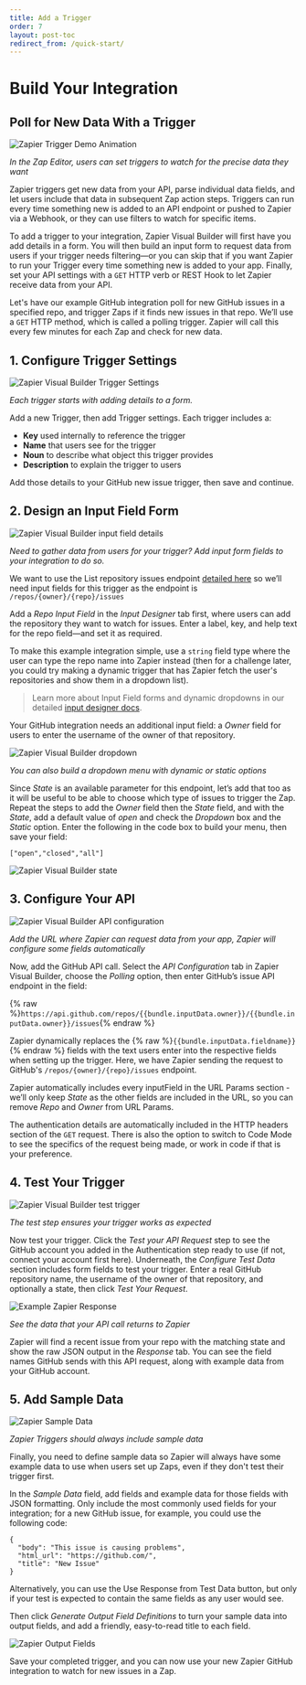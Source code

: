 ```yaml
---
title: Add a Trigger
order: 7
layout: post-toc
redirect_from: /quick-start/
---
```


# Build Your Integration

## Poll for New Data With a Trigger

![Zapier Trigger Demo Animation](https://cdn.zappy.app/ce3ad77e27df60694a6b9af4f1283c25.gif)

_In the Zap Editor, users can set triggers to watch for the precise data they want_

Zapier triggers get new data from your API, parse individual data fields, and let users include that data in subsequent Zap action steps. Triggers can run every time something new is added to an API endpoint or pushed to Zapier via a Webhook, or they can use filters to watch for specific items.

To add a trigger to your integration, Zapier Visual Builder will first have you add details in a form. You will then build an input form to request data from users if your trigger needs filtering—or you can skip that if you want Zapier to run your Trigger every time something new is added to your app. Finally, set your API settings with a `GET` HTTP verb or REST Hook to let Zapier receive data from your API.

Let's have our example GitHub integration poll for new GitHub issues in a specified repo, and trigger Zaps if it finds new issues in that repo. We’ll use a `GET` HTTP method, which is called a polling trigger. Zapier will call this every few minutes for each Zap and check for new data.

## 1. Configure Trigger Settings

![Zapier Visual Builder Trigger Settings](https://cdn.zappy.app/7c04abdd31c1cf3ef0200308b3ddc54e.png)

_Each trigger starts with adding details to a form._

Add a new Trigger, then add Trigger settings. Each trigger includes a:

- **Key** used internally to reference the trigger
- **Name** that users see for the trigger
- **Noun** to describe what object this trigger provides
- **Description** to explain the trigger to users

Add those details to your GitHub new issue trigger, then save and continue.

## 2. Design an Input Field Form

![Zapier Visual Builder input field details](https://cdn.zappy.app/f6826e50873c92618df64a8b797e49e2.png)

_Need to gather data from users for your trigger? Add input form fields to your integration to do so._

We want to use the List repository issues endpoint [detailed here](https://docs.github.com/en/rest/issues/issues?apiVersion=2022-11-28#list-repository-issues) so we’ll need input fields for this trigger as the endpoint is `/repos/{owner}/{repo}/issues`

Add a _Repo Input Field_ in the _Input Designer_ tab first, where users can add the repository they want to watch for issues. Enter a label, key, and help text for the repo field—and set it as required.

To make this example integration simple, use a `string` field type where the user can type the repo name into Zapier instead (then for a challenge later, you could try making a dynamic trigger that has Zapier fetch the user's repositories and show them in a dropdown list).

> Learn more about Input Field forms and dynamic dropdowns in our detailed [input designer docs](https://platform.zapier.com/docs/input-designer).

Your GitHub integration needs an additional input field: a _Owner_ field for users to enter the username of the owner of that repository.

![Zapier Visual Builder dropdown](https://cdn.zapier.com/storage/photos/992bbec7742b65a3b48df6c981e58610.png)

_You can also build a dropdown menu with dynamic or static options_

Since _State_ is an available parameter for this endpoint, let’s add that too as it will be useful to be able to choose which type of issues to trigger the Zap. Repeat the steps to add the _Owner_ field then the _State_ field, and with the _State_, add a default value of _open_ and check the _Dropdown_ box and the _Static_ option. Enter the following in the code box to build your menu, then save your field:

`["open","closed","all"]`

![Zapier Visual Builder state](https://cdn.zappy.app/cc30f6aeddf6404b4539d06453a637c5.png)

## 3. Configure Your API

![Zapier Visual Builder API configuration](https://cdn.zappy.app/295bcc4897c7db4783592ef1b2a06abf.png)

_Add the URL where Zapier can request data from your app, Zapier will configure some fields automatically_

Now, add the GitHub API call. Select the _API Configuration_ tab in Zapier Visual Builder, choose the _Polling_ option, then enter GitHub’s issue API endpoint in the field:

{% raw %}`https://api.github.com/repos/{{bundle.inputData.owner}}/{{bundle.inputData.owner}}/issues`{% endraw %}

Zapier dynamically replaces the {% raw %}`{{bundle.inputData.fieldname}}`{% endraw %} fields with the text users enter into the respective fields when setting up the trigger. Here, we have Zapier sending the request to GitHub's `/repos/{owner}/{repo}/issues` endpoint.

Zapier automatically includes every inputField in the URL Params section - we’ll only keep _State_ as the other fields are included in the URL, so you can remove _Repo_ and _Owner_ from URL Params.

The authentication details are automatically included in the HTTP headers section of the `GET` request. 
There is also the option to switch to Code Mode to see the specifics of the request being made, or work in code if that is your preference. 

## 4. Test Your Trigger

![Zapier Visual Builder test trigger](https://cdn.zappy.app/a8aeb509716c7b10968c6a2f2a98ec3c.png)

_The test step ensures your trigger works as expected_

Now test your trigger. Click the *Test your API Request* step to see the GitHub account you added in the Authentication step ready to use (if not, connect your account first here). Underneath, the _Configure Test Data_ section includes form fields to test your trigger. Enter a real GitHub repository name, the username of the owner of that repository, and optionally a state, then click *Test Your Request*.

![Example Zapier Response](https://cdn.zappy.app/bac887c6a564ca545b9e40b05a03064b.png)

_See the data that your API call returns to Zapier_

Zapier will find a recent issue from your repo with the matching state and show the raw JSON output in the _Response_ tab. You can see the field names GitHub sends with this API request, along with example data from your GitHub account.

## 5. Add Sample Data

![Zapier Sample Data](https://cdn.zappy.app/8c804195ed32e50bf55da5cf14aea9e8.png)

_Zapier Triggers should always include sample data_

Finally, you need to define sample data so Zapier will always have some example data to use when users set up Zaps, even if they don't test their trigger first.

In the _Sample Data_ field, add fields and example data for those fields with JSON formatting. Only include the most commonly used fields for your integration; for a new GitHub issue, for example, you could use the following code:

	{
	  "body": "This issue is causing problems",
	  "html_url": "https://github.com/",
	  "title": "New Issue"
	}

Alternatively, you can use the Use Response from Test Data button, but only if your test is expected to contain the same fields as any user would see.

Then click _Generate Output Field Definitions_ to turn your sample data into output fields, and add a friendly, easy-to-read title to each field.

![Zapier Output Fields](https://cdn.zappy.app/04af774426d745b5b20a22f31fdb5f03.png) 

Save your completed trigger, and you can now use your new Zapier GitHub integration to watch for new issues in a Zap.
